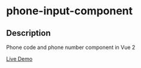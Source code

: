 # phone-input-component

## Description

Phone code and phone number component in Vue 2

[Live Demo](https://szneba.github.io/phone-input-component/)
